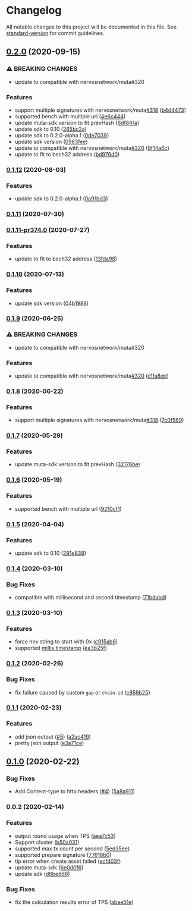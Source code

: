 # Changelog

All notable changes to this project will be documented in this file. See [standard-version](https://github.com/conventional-changelog/standard-version) for commit guidelines.

## [0.2.0](https://github.com/nervosnetwork/muta-benchmark/compare/v0.1.4...v0.2.0) (2020-09-15)


### ⚠ BREAKING CHANGES

* update to compatible with nervosnetwork/muta#320

### Features

* support multiple signatures with  nervosnetwork/muta[#318](https://github.com/nervosnetwork/muta-benchmark/issues/318) ([b4d4473](https://github.com/nervosnetwork/muta-benchmark/commit/b4d4473d1bf7f8fb986f0dcb418079289d890a51))
* supported bench with multiple url ([4e6c444](https://github.com/nervosnetwork/muta-benchmark/commit/4e6c4448bdfe84fc9fc1031fb9b2789ac0a7da81))
* update muta-sdk version to fit prevHash ([6df841a](https://github.com/nervosnetwork/muta-benchmark/commit/6df841a84fee47521839d1a37b4d5554c03d09ba))
* update sdk to 0.10 ([265bc2a](https://github.com/nervosnetwork/muta-benchmark/commit/265bc2a5af9e2dd63fe8ade4efd5a3e64070007f))
* update sdk to 0.2.0-alpha.1 ([0de7039](https://github.com/nervosnetwork/muta-benchmark/commit/0de7039259d26c296b2d3b7b70b238c9fb5b98a0))
* update sdk version ([0563fee](https://github.com/nervosnetwork/muta-benchmark/commit/0563feee02b5e2c6cb4334d0caeefedbdcfb233a))
* update to compatible with nervosnetwork/muta[#320](https://github.com/nervosnetwork/muta-benchmark/issues/320) ([9f14a6c](https://github.com/nervosnetwork/muta-benchmark/commit/9f14a6c7743ad178b159237668f1f365c5515d82))
* update to fit to bech32 address ([bd976d0](https://github.com/nervosnetwork/muta-benchmark/commit/bd976d088f8973fec0d923ce96db9582fcceb46f))

### [0.1.12](https://github.com/nervosnetwork/muta-benchmark/compare/v0.1.11...v0.1.12) (2020-08-03)


### Features

* update sdk to 0.2.0-alpha.1 ([0a91bd3](https://github.com/nervosnetwork/muta-benchmark/commit/0a91bd3875100b09c9c071d86854d7d2cad494d0))

### [0.1.11](https://github.com/nervosnetwork/muta-benchmark/compare/v0.1.11-pr374.0...v0.1.11) (2020-07-30)

### [0.1.11-pr374.0](https://github.com/nervosnetwork/muta-benchmark/compare/v0.1.10...v0.1.11-pr374.0) (2020-07-27)


### Features

* update to fit to bech32 address ([13fda98](https://github.com/nervosnetwork/muta-benchmark/commit/13fda98d62485a5c34a6042d583c262ad4f3b62c))

### [0.1.10](https://github.com/nervosnetwork/muta-benchmark/compare/v0.1.9...v0.1.10) (2020-07-13)


### Features

* update sdk version ([04b1988](https://github.com/nervosnetwork/muta-benchmark/commit/04b1988721766c1f971e0ac8cda00fbc0be36e09))

### [0.1.9](https://github.com/nervosnetwork/muta-benchmark/compare/v0.1.8...v0.1.9) (2020-06-25)


### ⚠ BREAKING CHANGES

* update to compatible with nervosnetwork/muta#320

### Features

* update to compatible with nervosnetwork/muta[#320](https://github.com/nervosnetwork/muta-benchmark/issues/320) ([c1fa8dd](https://github.com/nervosnetwork/muta-benchmark/commit/c1fa8ddf3d22da49cdb6a959586b9eab85b7efb7))

### [0.1.8](https://github.com/nervosnetwork/muta-benchmark/compare/v0.1.7...v0.1.8) (2020-06-22)


### Features

* support multiple signatures with  nervosnetwork/muta[#318](https://github.com/nervosnetwork/muta-benchmark/issues/318) ([7c0f569](https://github.com/nervosnetwork/muta-benchmark/commit/7c0f569a345028ade1a5f73a8b570f3e485a9f11))

### [0.1.7](https://github.com/homura/muta-benchmark/compare/v0.1.6...v0.1.7) (2020-05-29)


### Features

* update muta-sdk version to fit prevHash ([32176be](https://github.com/homura/muta-benchmark/commit/32176bea2703243b64e8cf95804cd52dac4cbabe))

### [0.1.6](https://github.com/homura/muta-benchmark/compare/v0.1.5...v0.1.6) (2020-05-19)


### Features

* supported bench with multiple url ([9210cf1](https://github.com/homura/muta-benchmark/commit/9210cf15909bd4b989978b9960b3bc9c4d0e33a6))

### [0.1.5](https://github.com/homura/muta-benchmark/compare/v0.1.4...v0.1.5) (2020-04-04)


### Features

* update sdk to 0.10 ([291e838](https://github.com/homura/muta-benchmark/commit/291e8380d880b2d94eba355373ef51c277a8c5cd))

### [0.1.4](https://github.com/homura/muta-benchmark/compare/v0.1.3...v0.1.4) (2020-03-10)


### Bug Fixes

* compatible with millisecond and second timestamp ([71bdabd](https://github.com/homura/muta-benchmark/commit/71bdabd33fdd9ad653a1b1c2132b3c1e0ad6b1d0))

### [0.1.3](https://github.com/homura/muta-benchmark/compare/v0.1.2...v0.1.3) (2020-03-10)


### Features

* force hex string to start with 0x ([c915ab6](https://github.com/homura/muta-benchmark/commit/c915ab6e5aadee9653eea81e05c97e92c461d4fa))
* supported [millis timestamp](https://github.com/nervosnetwork/muta/pull/216) ([ea3b25f](https://github.com/homura/muta-benchmark/commit/ea3b25f655cc00779d097a7e53bacc52b4e52724))

### [0.1.2](https://github.com/homura/muta-benchmark/compare/v0.1.1...v0.1.2) (2020-02-26)


### Bug Fixes

* fix failure caused by custom `gap` or `chain-id` ([c959b25](https://github.com/homura/muta-benchmark/commit/c959b254ed58555daf2e1d5ddfbc9b7fd9bccafe))

### [0.1.1](https://github.com/homura/muta-benchmark/compare/v0.1.0...v0.1.1) (2020-02-23)


### Features

* add json output ([#5](https://github.com/homura/muta-benchmark/issues/5)) ([a2ac419](https://github.com/homura/muta-benchmark/commit/a2ac4190a55d703af8f4535f6e3c6bc4ede4958c))
* pretty json output ([e3a71ce](https://github.com/homura/muta-benchmark/commit/e3a71ceaf3cf03babe42e7983a61deed23c776c8))

## [0.1.0](https://github.com/homura/muta-benchmark/compare/v0.0.2...v0.1.0) (2020-02-22)


### Bug Fixes

* Add Content-type to http.headers ([#4](https://github.com/homura/muta-benchmark/issues/4)) ([5a8a911](https://github.com/homura/muta-benchmark/commit/5a8a9118bc45554464a21cfc651789150faf63bc))

### 0.0.2 (2020-02-14)


### Features

* output round usage when TPS ([aea7c53](https://github.com/homura/muta-benchmark/commit/aea7c53f677ddc4ed2356e8edda56d614d13e0e1))
* Support cluster ([b50a031](https://github.com/homura/muta-benchmark/commit/b50a03109fd1f3d1e7a71ddf454c1752f3f483cd))
* supported max tx count per second ([5ed35ee](https://github.com/homura/muta-benchmark/commit/5ed35eed64308311a171540194504f7cf702f6df))
* supported prepare signature ([77618b0](https://github.com/homura/muta-benchmark/commit/77618b005d4c34ee5311c37d28648f856ebf3f04))
* tip error when create asset failed ([ecf403f](https://github.com/homura/muta-benchmark/commit/ecf403f97ea85a9b57eeb69d33441d26be4c3141))
* update muta-sdk ([6e0d0f6](https://github.com/homura/muta-benchmark/commit/6e0d0f6d06844879a82d2255e4b972193ce3029d))
* update sdk ([d6be868](https://github.com/homura/muta-benchmark/commit/d6be868549072508c5999f1c958ae4c220a7c7e0))


### Bug Fixes

* fix the calculation results error of TPS ([abee51e](https://github.com/homura/muta-benchmark/commit/abee51e6b939aebaa015def95ce40e909d768250))
